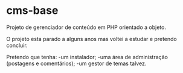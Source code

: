 # cms-base
Projeto de gerenciador de conteúdo em PHP orientado a objeto.

O projeto esta parado a alguns anos mas voltei a estudar e pretendo concluir.

Pretendo que tenha:
-um instalador;
-uma área de administração (postagens e comentários);
-um gestor de temas talvez.
